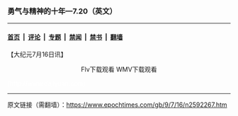 ### 勇气与精神的十年—7.20（英文）

---

#### [首页](../../../..?n2592267) &nbsp;|&nbsp; [评论](../../../../../epoch-comment?n2592267) &nbsp;|&nbsp; [专题](../../../../../epoch-special?n2592267) &nbsp;|&nbsp; [禁闻](../../../../../epoch-news?n2592267) &nbsp;|&nbsp; [禁书](../../../../../books?n2592267) &nbsp;|&nbsp; [翻墙](https://github.com/gfw-breaker/nogfw/blob/master/README.md?n2592267)


<div class="post_content" id="artbody" itemprop="articleBody">
 <!-- article content begin -->
 <p>
  【大纪元7月16日讯】
  <center>
   <ok href="http://inews.ntdtv.com/data/ntd_runlist_program_store/converted/2009/07/14/A%20Decade%20of%20Courage-720.flv">
    Flv下载观看
   </ok>
   <ok href="http://inews.ntdtv.com/data/ntd_runlist_program_store/converted/2009/07/14/A%20Decade%20of%20Courage-720.wmv">
    WMV下载观看
   </ok>
  </center>
 </p>
 <p>
  <font color="#ffffff">
   (http://www.dajiyuan.com)
  </font>
 </p>
 <!-- article content end -->
 <div id="below_article_ad">
 </div>
</div>


---

原文链接（需翻墙）：https://www.epochtimes.com/gb/9/7/16/n2592267.htm